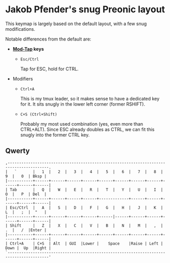 # Jakob Pfender's snug Preonic layout 

This keymap is largely based on the default layout, with a few snug
modifications.

Notable differences from the default are:

- **[Mod-Tap](https://github.com/jackhumbert/qmk_firmware/wiki#fun-with-modifier-keys) keys**

    - `Esc/Ctrl`

        Tap for ESC, hold for CTRL.
        
- Modifiers

    - `Ctrl+A`

        This is my tmux leader, so it makes sense to have a dedicated
        key for it. It sits snugly in the lower left corner (former
        RSHIFT).

    - `C+S (Ctrl+Shift)`

        Probably my most used combination (yes, even more than
        CTRL+ALT). Since ESC already doubles as CTRL, we can fit this
        snugly into the former CTRL key.

## Qwerty

```
,----------------------------------------------------------------------------------------.
|   `       |   1  |   2  |   3  |   4  |   5  |   6  |   7  |   8  |   9  |   0  | Bksp |
|-----------+------+------+------+------+------+------+------+------+------+------+------|
| Tab       |   Q  |   W  |   E  |   R  |   T  |   Y  |   U  |   I  |   O  |   P  | Del  |
|-----------+------+------+------+------+-------------+------+------+------+------+------|
| Esc/Ctrl  |   A  |   S  |   D  |   F  |   G  |   H  |   J  |   K  |   L  |   ;  |  "   |
|-----------+------+------+------+------+------|------+------+------+------+------+------|
| Shift     |   Z  |   X  |   C  |   V  |   B  |   N  |   M  |   ,  |   .  |   /  |Enter |
|-----------+------+------+------+------+------+------+------+------+------+------+------|
| Ctrl+A    | C+S  | Alt  | GUI  |Lower |    Space    |Raise | Left | Down |  Up  |Right |
`----------------------------------------------------------------------------------------'
```
